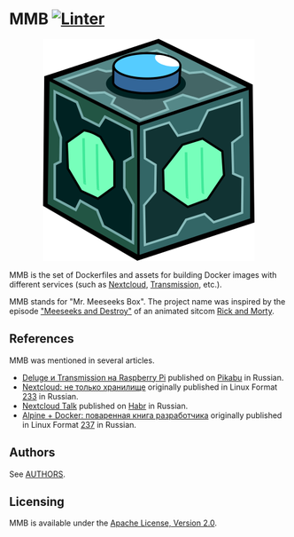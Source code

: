 # MMB [![Linter](https://github.com/tolstoyevsky/mmb/actions/workflows/linter.yml/badge.svg)](https://github.com/tolstoyevsky/mmb/actions/workflows/linter.yml)

<p align="center">
    <img src="/logo/382x400.png" alt="MMB">
</p>

MMB is the set of Dockerfiles and assets for building Docker images with different services (such as [Nextcloud](https://nextcloud.com), [Transmission](https://transmissionbt.com), etc.).

MMB stands for "Mr. Meeseeks Box". The project name was inspired by the episode ["Meeseeks and Destroy"](https://en.wikipedia.org/wiki/Meeseeks_and_Destroy) of an animated sitcom [Rick and Morty](https://en.wikipedia.org/wiki/Rick_and_Morty).

## References

MMB was mentioned in several articles.

* [Deluge и Transmission на Raspberry Pi](https://pikabu.ru/story/deluge_i_transmission_na_raspberry_pi_5618108) published on [Pikabu](https://pikabu.ru) in Russian.
* [Nextcloud: не только хранилище](https://cusdeb.com/ru/blog/2018/08/16/nextcloud-%d0%bd%d0%b5-%d1%82%d0%be%d0%bb%d1%8c%d0%ba%d0%be-%d1%85%d1%80%d0%b0%d0%bd%d0%b8%d0%bb%d0%b8%d1%89%d0%b5/) originally published in Linux Format [233](http://linuxformat.ru/anons233.phtml) in Russian.
* [Nextcloud Talk](https://habr.com/ru/post/349556/) published on [Habr](https://habr.com/) in Russian.
* [Alpine + Docker: поваренная книга разработчика](https://cusdeb.com/ru/blog/2019/04/14/alpine-docker-%d0%bf%d0%be%d0%b2%d0%b0%d1%80%d0%b5%d0%bd%d0%bd%d0%b0%d1%8f-%d0%ba%d0%bd%d0%b8%d0%b3%d0%b0-%d1%80%d0%b0%d0%b7%d1%80%d0%b0%d0%b1%d0%be%d1%82%d1%87%d0%b8%d0%ba%d0%b0/) originally published in Linux Format [237](http://linuxformat.ru/anons237.phtml) in Russian.

## Authors

See [AUTHORS](AUTHORS.md).

## Licensing

MMB is available under the [Apache License, Version 2.0](LICENSE).

